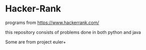 # Hacker-Rank

programs from https://www.hackerrank.com/ 

this repository consists of problems done in both python and java 

Some are from project euler+

